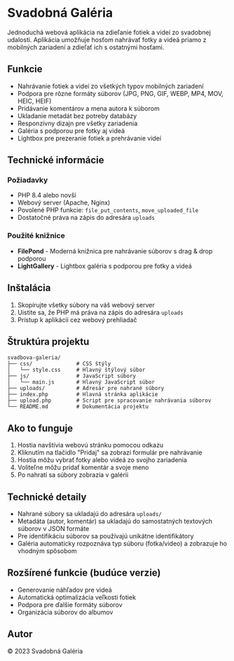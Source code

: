 # Svadobná Galéria

Jednoduchá webová aplikácia na zdieľanie fotiek a videí zo svadobnej udalosti. Aplikácia umožňuje hosťom nahrávať fotky a videá priamo z mobilných zariadení a zdieľať ich s ostatnými hosťami.

## Funkcie

- Nahrávanie fotiek a videí zo všetkých typov mobilných zariadení
- Podpora pre rôzne formáty súborov (JPG, PNG, GIF, WEBP, MP4, MOV, HEIC, HEIF)
- Pridávanie komentárov a mena autora k súborom
- Ukladanie metadát bez potreby databázy
- Responzívny dizajn pre všetky zariadenia
- Galéria s podporou pre fotky aj videá
- Lightbox pre prezeranie fotiek a prehrávanie videí

## Technické informácie

### Požiadavky

- PHP 8.4 alebo novší
- Webový server (Apache, Nginx)
- Povolené PHP funkcie: `file_put_contents`, `move_uploaded_file`
- Dostatočné práva na zápis do adresára `uploads`

### Použité knižnice

- **FilePond** - Moderná knižnica pre nahrávanie súborov s drag & drop podporou
- **LightGallery** - Lightbox galéria s podporou pre fotky a videá

## Inštalácia

1. Skopírujte všetky súbory na váš webový server
2. Uistite sa, že PHP má práva na zápis do adresára `uploads`
3. Prístup k aplikácii cez webový prehliadač

## Štruktúra projektu

```
svadbova-galeria/
├── css/              # CSS štýly
│   └── style.css     # Hlavný štýlový súbor
├── js/               # JavaScript súbory
│   └── main.js       # Hlavný JavaScript súbor
├── uploads/          # Adresár pre nahrané súbory
├── index.php         # Hlavná stránka aplikácie
├── upload.php        # Script pre spracovanie nahrávania súborov
└── README.md         # Dokumentácia projektu
```

## Ako to funguje

1. Hostia navštívia webovú stránku pomocou odkazu
2. Kliknutím na tlačidlo "Pridaj" sa zobrazí formulár pre nahrávanie
3. Hostia môžu vybrať fotky alebo videá zo svojho zariadenia
4. Voliteľne môžu pridať komentár a svoje meno
5. Po nahratí sa súbory zobrazia v galérii

## Technické detaily

- Nahrané súbory sa ukladajú do adresára `uploads/`
- Metadáta (autor, komentár) sa ukladajú do samostatných textových súborov v JSON formáte
- Pre identifikáciu súborov sa používajú unikátne identifikátory
- Galéria automaticky rozpoznáva typ súboru (fotka/video) a zobrazuje ho vhodným spôsobom

## Rozšírené funkcie (budúce verzie)

- Generovanie náhľadov pre videá
- Automatická optimalizácia veľkosti fotiek
- Podpora pre ďalšie formáty súborov
- Organizácia súborov do albumov

## Autor

© 2023 Svadobná Galéria 